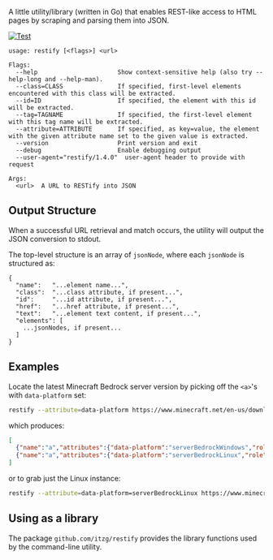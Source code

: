 
A little utility/library (written in Go) that enables REST-like access to HTML pages by scraping and parsing them into JSON.

[![Test](https://github.com/itzg/restify/actions/workflows/test.yml/badge.svg)](https://github.com/itzg/restify/actions/workflows/test.yml)

```
usage: restify [<flags>] <url>

Flags:
  --help                      Show context-sensitive help (also try --help-long and --help-man).
  --class=CLASS               If specified, first-level elements encountered with this class will be extracted.
  --id=ID                     If specified, the element with this id will be extracted.
  --tag=TAGNAME               If specified, the first-level element with this tag name will be extracted.
  --attribute=ATTRIBUTE       If specified, as key=value, the element with the given attribute name set to the given value is extracted.
  --version                   Print version and exit
  --debug                     Enable debugging output
  --user-agent="restify/1.4.0"  user-agent header to provide with request

Args:
  <url>  A URL to RESTify into JSON
```

## Output Structure

When a successful URL retrieval and match occurs, the utility will output
the JSON conversion to stdout.

The top-level structure is an array of `jsonNode`, where each `jsonNode` is
structured as:

```
{
  "name":   "...element name...",
  "class":  "...class attribute, if present...",
  "id":     "...id attribute, if present...",
  "href":   "...href attribute, if present...",
  "text":   "...element text content, if present...",
  "elements": [
    ...jsonNodes, if present...
  ]
}
```

## Examples

Locate the latest Minecraft Bedrock server version by picking off the `<a>`'s with `data-platform` set:

```bash
restify --attribute=data-platform https://www.minecraft.net/en-us/download/server/bedrock/
```

which produces:
```json
[
  {"name":"a","attributes":{"data-platform":"serverBedrockWindows","role":"button"},"class":"btn btn-disabled-outline mt-4 downloadlink","href":"https://minecraft.azureedge.net/bin-win/bedrock-server-1.12.0.28.zip","text":"Download"},
  {"name":"a","attributes":{"data-platform":"serverBedrockLinux","role":"button"},"class":"btn btn-disabled-outline mt-4 downloadlink","href":"https://minecraft.azureedge.net/bin-linux/bedrock-server-1.12.0.28.zip","text":"Download"}
]
```

or to grab just the Linux instance:

```bash
restify --attribute=data-platform=serverBedrockLinux https://www.minecraft.net/en-us/download/server/bedrock/
```

## Using as a library

The package `github.com/itzg/restify` provides the library functions used by the command-line utility.
